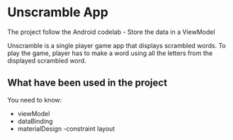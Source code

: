 Unscramble App
===================================

The project follow the Android codelab - Store the data in a ViewModel

Unscramble is  a single player game app that displays scrambled words. To play the game, player has
to make a word using all the letters from the displayed scrambled word.

What have been used in the project
-----------------------------------

You need to know:
- viewModel
- dataBinding
- materialDesign
-constraint layout
